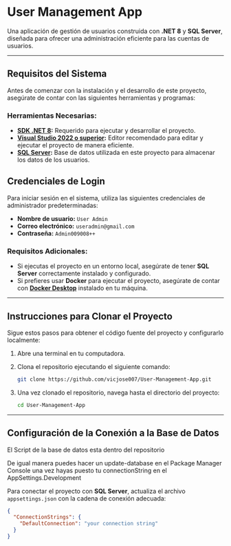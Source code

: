 # **User Management App**

Una aplicación de gestión de usuarios construida con **.NET 8** y **SQL Server**, diseñada para ofrecer una administración eficiente para las cuentas de usuarios.

---

## **Requisitos del Sistema**

Antes de comenzar con la instalación y el desarrollo de este proyecto, asegúrate de contar con las siguientes herramientas y programas:

### **Herramientas Necesarias:**
- **[SDK .NET 8](https://dotnet.microsoft.com/download/dotnet/8.0):** Requerido para ejecutar y desarrollar el proyecto.
- **[Visual Studio 2022 o superior](https://visualstudio.microsoft.com/vs/):** Editor recomendado para editar y ejecutar el proyecto de manera eficiente.
- **[SQL Server](https://www.microsoft.com/en-us/sql-server/sql-server-downloads):** Base de datos utilizada en este proyecto para almacenar los datos de los usuarios.

## **Credenciales de Login**

Para iniciar sesión en el sistema, utiliza las siguientes credenciales de administrador predeterminadas:

- **Nombre de usuario:** `User Admin`
- **Correo electrónico:** `useradmin@gmail.com`
- **Contraseña:** `Admin009008++`

### **Requisitos Adicionales:**
- Si ejecutas el proyecto en un entorno local, asegúrate de tener **SQL Server** correctamente instalado y configurado.
- Si prefieres usar **Docker** para ejecutar el proyecto, asegúrate de contar con **[Docker Desktop](https://www.docker.com/products/docker-desktop)** instalado en tu máquina.

---

## **Instrucciones para Clonar el Proyecto**

Sigue estos pasos para obtener el código fuente del proyecto y configurarlo localmente:

1. Abre una terminal en tu computadora.
2. Clona el repositorio ejecutando el siguiente comando:

    ```bash
    git clone https://github.com/vicjose007/User-Management-App.git
    ```

3. Una vez clonado el repositorio, navega hasta el directorio del proyecto:

    ```bash
    cd User-Management-App
    ```

---

## **Configuración de la Conexión a la Base de Datos**

El Script de la base de datos esta dentro del repositorio

De igual manera puedes hacer un update-database en el Package Manager Console una vez hayas puesto tu connectionString en el AppSettings.Development

Para conectar el proyecto con **SQL Server**, actualiza el archivo `appsettings.json` con la cadena de conexión adecuada:

```json
{
  "ConnectionStrings": {
    "DefaultConnection": "your connection string"
  }
}
